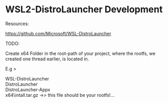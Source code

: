 # WSL2-DistroLauncher Development 


Resources:

https://github.com/Microsoft/WSL-DistroLauncher





TODO:


Create x64 Folder in the root-path of your project, where the rootfs, we created one thread earlier, is located in.

E.g > 

WSL-DistroLauncher\
    DistroLauncher\
DistroLauncher-Appx\
               x64\intall.tar.gz  ->> this file should be your rootfs!... 